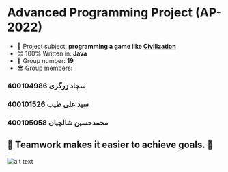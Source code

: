 # Advanced Programming Project (AP-2022)
- 🦾 Project subject: **programming a game like [Civilization](https://www.google.com/search?client=firefox-b-d&q=civilization)**
- 😍 100% Written in: **Java**
- 👀 Group number: **19**
- 😎 Group members:
### سجاد زرگری 400104986
### سید علی طیب 400101526
### محمدحسین شالچیان 400105058
💯 Teamwork makes it easier to achieve goals. 💯
---
![alt text](https://camo.githubusercontent.com/c1dcb74cc1c1835b1d716f5051499a2814c683c806b15f04b0eba492863703e9/68747470733a2f2f63646e2e6472696262626c652e636f6d2f75736572732f3733303730332f73637265656e73686f74732f363538313234332f6176656e746f2e676966)
